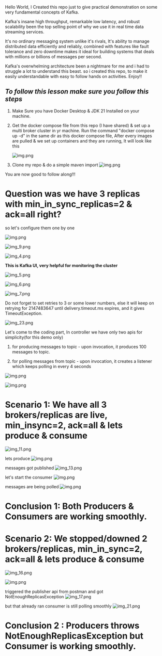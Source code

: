 Hello World, 
I Created this repo just to give practical demonstration on some very fundamental concepts of Kafka.

Kafka's insane high throughput, remarkable low latency, and robust scalability 
been the top selling point of why we use it in real time data streaming services.

It's no ordinary messaging system unlike it's rivals,
It's ability to manage distributed data efficiently and reliably, 
combined with features like fault tolerance and zero downtime makes it ideal for 
building systems that deals with millions or billions of messages per second.


Kafka's overwhelming architecture been a nightmare for me and i had to struggle a lot 
to understand this beast. so i created this repo, 
to make it easily understandable with easy to follow hands on activities. Enjoy!!

## _**To follow this lesson make sure you follow this steps**_

1) Make Sure you have Docker Desktop & JDK 21 Installed on your machine.
2) Get the docker compose file from this repo (I have shared) & set up a multi broker cluster in yr machine.
   Run the command "docker compose up -d" in the same dir as this docker compose file, 
   After every images are pulled & we set up containers and they are running, It will look like this

   ![img.png](setup_static/img.png)


3) Clone my repo & do a simple maven import
   ![img.png](setup_static/img_setups.png)

You are now good to follow along!!!

# **Question was we have 3 replicas with min_in_sync_replicas=2 & ack=all right?**

so let's configure them one by one

![img.png](not_enough_replica_static/img.png)

![img_9.png](not_enough_replica_static/img_9.png)

![img_4.png](not_enough_replica_static/img_4.png)

**This is Kafka UI, very helpful for monitoring the cluster**

![img_5.png](not_enough_replica_static/img_5.png)

![img_6.png](not_enough_replica_static/img_6.png)

![img_7.png](not_enough_replica_static/img_7.png)

Do not forget to set retries to 3 or some lower numbers, else it will keep on retrying for 2147483647 
until delivery.timeout.ms expires, and it gives TimeoutException.

![img_23.png](not_enough_replica_static/img_23.png)

Let's come to the coding part, In controller we have only two apis for simplicity(for this demo only)

1) for producing messages to topic - upon invocation, it produces 100 messages to topic. 

2) for polling messages from topic - upon invocation, it creates a listener which keeps polling in every 4 seconds

![img.png](not_enough_replica_static/img_produces.png)

![img.png](not_enough_replica_static/img_conss.png)


# **Scenario 1: We have all 3 brokers/replicas are live, min_insync=2, ack=all & lets produce & consume**

![img_11.png](not_enough_replica_static/img_11.png)

lets produce
![img.png](not_enough_replica_static/img_produce.png)

messages got published
![img_13.png](not_enough_replica_static/img_13.png)

let's start the consumer
![img.png](not_enough_replica_static/img_consumes.png)

messages are being polled
![img.png](not_enough_replica_static/img_polling.png)

# **Conclusion 1: Both Producers & Consumers are working smoothly.**


# **Scenario 2: We stopped/downed  2 brokers/replicas, min_in_sync=2, ack=all & lets produce & consume**


![img_16.png](not_enough_replica_static/img_16.png)

![img.png](not_enough_replica_static/img_disconnected.png)

triggered the publisher api from postman and got NotEnoughReplicasException 
![img_17.png](not_enough_replica_static/img_17.png)

but that already ran consumer is still polling smoothly
![img_21.png](not_enough_replica_static/img_21.png)


# **Conclusion 2 : Producers throws NotEnoughReplicasException but Consumer is working smoothly.**



















